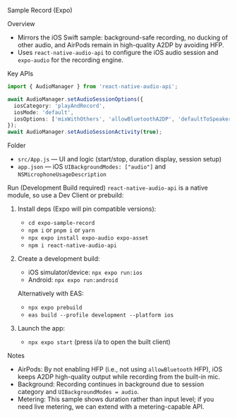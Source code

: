 Sample Record (Expo)

Overview
- Mirrors the iOS Swift sample: background-safe recording, no ducking of other audio, and AirPods remain in high-quality A2DP by avoiding HFP.
- Uses `react-native-audio-api` to configure the iOS audio session and `expo-audio` for the recording engine.

Key APIs
```ts
import { AudioManager } from 'react-native-audio-api';

await AudioManager.setAudioSessionOptions({
  iosCategory: 'playAndRecord',
  iosMode: 'default',
  iosOptions: ['mixWithOthers', 'allowBluetoothA2DP', 'defaultToSpeaker'],
});
await AudioManager.setAudioSessionActivity(true);
```

Folder
- `src/App.js` — UI and logic (start/stop, duration display, session setup)
- `app.json` — iOS `UIBackgroundModes: ["audio"]` and `NSMicrophoneUsageDescription`

Run (Development Build required)
`react-native-audio-api` is a native module, so use a Dev Client or prebuild:

1) Install deps (Expo will pin compatible versions):
   - `cd expo-sample-record`
   - `npm i` or `pnpm i` or `yarn`
   - `npx expo install expo-audio expo-asset`
   - `npm i react-native-audio-api`

2) Create a development build:
   - iOS simulator/device: `npx expo run:ios`
   - Android: `npx expo run:android`

   Alternatively with EAS:
   - `npx expo prebuild`
   - `eas build --profile development --platform ios`

3) Launch the app:
   - `npx expo start` (press i/a to open the built client)

Notes
- AirPods: By not enabling HFP (i.e., not using `allowBluetooth` HFP), iOS keeps A2DP high-quality output while recording from the built-in mic.
- Background: Recording continues in background due to session category and `UIBackgroundModes = audio`.
- Metering: This sample shows duration rather than input level; if you need live metering, we can extend with a metering-capable API.
